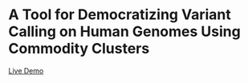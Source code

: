 # A Tool for Democratizing Variant Calling on Human Genomes Using Commodity Clusters

[Live Demo](https://44.202.55.122/8000)